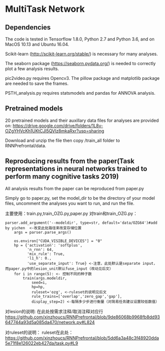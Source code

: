 # MultiTask Network

## Dependencies
The code is tested in Tensorflow 1.8.0, Python 2.7 and Python 3.6, and on MacOS 10.13 and Ubuntu 16.04.

Scikit-learn (http://scikit-learn.org/stable/) is necessary for many analyses.

The seaborn package (https://seaborn.pydata.org/) is needed to correctly
plot a few analysis results.

pic2video.py requires Opencv3. The pillow package and matplotlib package are needed to save the frames. 

PSTH_analysis.py requires statsmodels and pandas for ANNOVA analysis.

## Pretrained models
20 pretrained models and their auxillary data files for
analyses are provided on:
https://drive.google.com/drive/folders/1L8v-OZgYHVcKh1UKtCJl5QVlz8mkaRxr?usp=sharing

Download and unzip the file then copy /train_all folder to RNNPrefrontal/data.

## Reproducing results from the paper(Task representations in neural networks trained to perform many cognitive tasks 2019)
All analysis results from the paper can be reproduced from paper.py

Simply go to paper.py, set the model_dir to be the directory of your 
model files, uncomment the analyses you want to run, and run the file.



主要使用：train.py,train_OZG.py,paper.py
对train和train_OZG.py：
```
parser.add_argument('--modeldir', type=str, default='data/OZG64')#add by yichen  <-改变此处路径来改变存储位置
    args = parser.parse_args()

    os.environ["CUDA_VISIBLE_DEVICES"] = "0"
    hp = {'activation': 'softplus',
          'n_rnn': 64,
          'mix_rule': True,
          'l1_h': 0.,
          'use_separate_input': True} <-注意，此处默认是separate input，而paper.py中的lesion_unit默认fuse_input（改动见后文）
    for i in range(5): <- 控制不同的种子数
        train(args.modeldir,
            seed=i,
            hp=hp,
            ruleset='ozg', <-ruleset的说明见后文
            rule_trains=['overlap','zero_gap','gap'], 
            display_step=2) <-每隔多少步进行衡量（对简易任务建议设置较低数值）
```

对lesion的说明:
在此处按需求注释/取消注释对应行
https://github.com/xinzhoucs/RNNPrefrontal/blob/9de86068b9968fb8dd93647744a93d5a085da470/network.py#L824

对ruleset的说明：
ruleset在此处：
https://github.com/xinzhoucs/RNNPrefrontal/blob/5dd6a3a48c3f48920dda5e71f8e126022eb427da/task.py#L9
